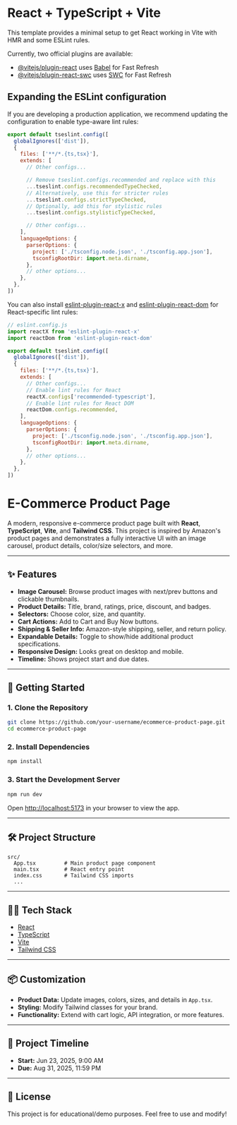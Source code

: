 # React + TypeScript + Vite

This template provides a minimal setup to get React working in Vite with HMR and some ESLint rules.

Currently, two official plugins are available:

- [@vitejs/plugin-react](https://github.com/vitejs/vite-plugin-react/blob/main/packages/plugin-react) uses [Babel](https://babeljs.io/) for Fast Refresh
- [@vitejs/plugin-react-swc](https://github.com/vitejs/vite-plugin-react/blob/main/packages/plugin-react-swc) uses [SWC](https://swc.rs/) for Fast Refresh

## Expanding the ESLint configuration

If you are developing a production application, we recommend updating the configuration to enable type-aware lint rules:

```js
export default tseslint.config([
  globalIgnores(['dist']),
  {
    files: ['**/*.{ts,tsx}'],
    extends: [
      // Other configs...

      // Remove tseslint.configs.recommended and replace with this
      ...tseslint.configs.recommendedTypeChecked,
      // Alternatively, use this for stricter rules
      ...tseslint.configs.strictTypeChecked,
      // Optionally, add this for stylistic rules
      ...tseslint.configs.stylisticTypeChecked,

      // Other configs...
    ],
    languageOptions: {
      parserOptions: {
        project: ['./tsconfig.node.json', './tsconfig.app.json'],
        tsconfigRootDir: import.meta.dirname,
      },
      // other options...
    },
  },
])
```

You can also install [eslint-plugin-react-x](https://github.com/Rel1cx/eslint-react/tree/main/packages/plugins/eslint-plugin-react-x) and [eslint-plugin-react-dom](https://github.com/Rel1cx/eslint-react/tree/main/packages/plugins/eslint-plugin-react-dom) for React-specific lint rules:

```js
// eslint.config.js
import reactX from 'eslint-plugin-react-x'
import reactDom from 'eslint-plugin-react-dom'

export default tseslint.config([
  globalIgnores(['dist']),
  {
    files: ['**/*.{ts,tsx}'],
    extends: [
      // Other configs...
      // Enable lint rules for React
      reactX.configs['recommended-typescript'],
      // Enable lint rules for React DOM
      reactDom.configs.recommended,
    ],
    languageOptions: {
      parserOptions: {
        project: ['./tsconfig.node.json', './tsconfig.app.json'],
        tsconfigRootDir: import.meta.dirname,
      },
      // other options...
    },
  },
])
```
# E-Commerce Product Page

A modern, responsive e-commerce product page built with **React**, **TypeScript**, **Vite**, and **Tailwind CSS**. This project is inspired by Amazon's product pages and demonstrates a fully interactive UI with an image carousel, product details, color/size selectors, and more.

---

## ✨ Features

- **Image Carousel:** Browse product images with next/prev buttons and clickable thumbnails.
- **Product Details:** Title, brand, ratings, price, discount, and badges.
- **Selectors:** Choose color, size, and quantity.
- **Cart Actions:** Add to Cart and Buy Now buttons.
- **Shipping & Seller Info:** Amazon-style shipping, seller, and return policy.
- **Expandable Details:** Toggle to show/hide additional product specifications.
- **Responsive Design:** Looks great on desktop and mobile.
- **Timeline:** Shows project start and due dates.

---

## 🚀 Getting Started

### 1. Clone the Repository

```sh
git clone https://github.com/your-username/ecommerce-product-page.git
cd ecommerce-product-page
```

### 2. Install Dependencies

```sh
npm install
```

### 3. Start the Development Server

```sh
npm run dev
```

Open [http://localhost:5173](http://localhost:5173) in your browser to view the app.

---

## 🛠️ Project Structure

```
src/
  App.tsx         # Main product page component
  main.tsx        # React entry point
  index.css       # Tailwind CSS imports
  ...
```

---

## 🧑‍💻 Tech Stack

- [React](https://react.dev/)
- [TypeScript](https://www.typescriptlang.org/)
- [Vite](https://vitejs.dev/)
- [Tailwind CSS](https://tailwindcss.com/)

---

## 📦 Customization

- **Product Data:** Update images, colors, sizes, and details in `App.tsx`.
- **Styling:** Modify Tailwind classes for your brand.
- **Functionality:** Extend with cart logic, API integration, or more features.

---

## 📅 Project Timeline

- **Start:** Jun 23, 2025, 9:00 AM
- **Due:** Aug 31, 2025, 11:59 PM

---

## 📄 License

This project is for educational/demo purposes. Feel free to use and modify!
